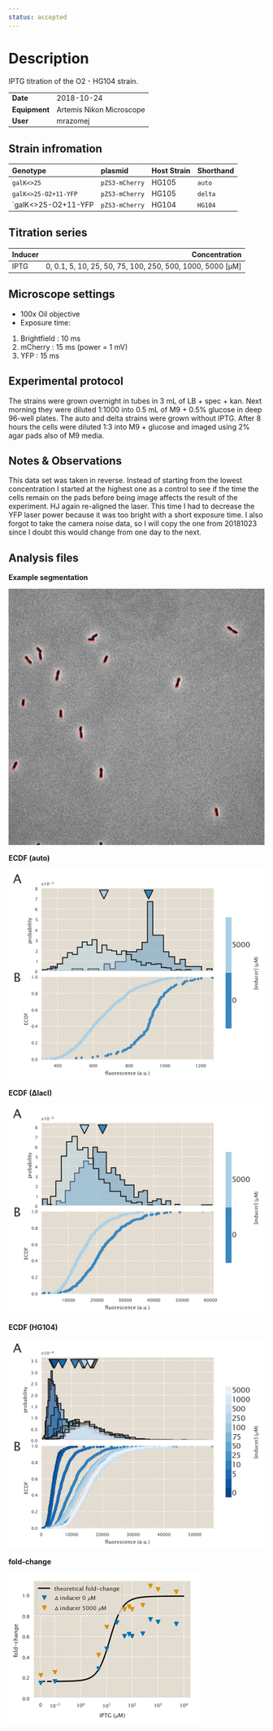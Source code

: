 ```yaml
---
status: accepted
---
```


# Description
IPTG titration of the O2 - HG104 strain.

| | |
|-|-|
| __Date__ | 2018-10-24 |
| __Equipment__ | Artemis Nikon Microscope |
| __User__ | mrazomej |

## Strain infromation
| Genotype | plasmid | Host Strain | Shorthand |
| :------- | :------ | :---------- | :-------- |
| `galK<>25` | `pZS3-mCherry` | HG105 | `auto` |
| `galK<>25-O2+11-YFP` | `pZS3-mCherry` | HG105 | `delta` |
| `galK<>25-O2+11-YFP | `pZS3-mCherry` | HG104 | `HG104` |

## Titration series
| Inducer | Concentration |
| :------ | ------------: |
| IPTG | 0, 0.1, 5, 10, 25, 50, 75, 100, 250, 500, 1000, 5000 [µM] |

## Microscope settings

* 100x Oil objective
* Exposure time:
1. Brightfield : 10 ms
2. mCherry : 15 ms (power = 1 mV)
3. YFP : 15 ms

## Experimental protocol

The strains were grown overnight in tubes in 3 mL of LB + spec + kan.
Next morning they were diluted 1:1000 into 0.5 mL of M9 + 0.5% glucose
in deep 96-well plates.
The auto and delta strains were grown without IPTG.
After 8 hours the cells were diluted 1:3 into M9 + glucose and imaged
using 2% agar pads also of M9 media.

## Notes & Observations

This data set was taken in reverse. Instead of starting from the
lowest concentration I started at the highest one as a control to
see if the time the cells remain on the pads before being image 
affects the result of the experiment.
HJ again re-aligned the laser. This time I had to decrease the YFP laser power
because it was too bright with a short exposure time.
I also forgot to take the camera noise data, so I will copy the one from
20181023 since I doubt this would change from one day to the next.

## Analysis files

**Example segmentation**

![](outdir/example_segmentation.png)

**ECDF (auto)**

![](outdir/auto_fluor_ecdf.png)

**ECDF (∆lacI)**

![](outdir/delta_fluor_ecdf.png)

**ECDF (HG104)**

![](outdir/exp_fluor_ecdf.png)

**fold-change**

![](outdir/fold_change.png)

